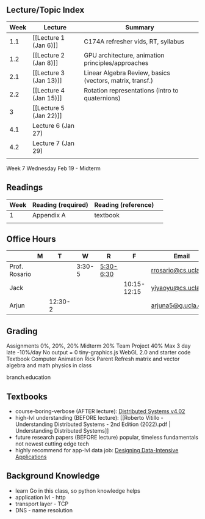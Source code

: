 ## Lecture/Topic Index

| Week | Lecture                | Summary                                                  |
| ---- | ---------------------- | -------------------------------------------------------- |
| 1.1  | [[Lecture 1 (Jan 6)]]  | C174A refresher vids, RT, syllabus                       |
| 1.2  | [[Lecture 2 (Jan 8)]]  | GPU architecture, animation principles/approaches        |
| 2.1  | [[Lecture 3 (Jan 13)]] | Linear Algebra Review, basics (vectors, matrix, transf.) |
| 2.2  | [[Lecture 4 (Jan 15)]] | Rotation representations (intro to quaternions)          |
| 3    | [[Lecture 5 (Jan 22)]] |                                                          |
| 4.1  | Lecture 6 (Jan 27)     |                                                          |
| 4.2  | Lecture 7 (Jan 29)     |                                                          |
|      |                        |                                                          |
Week 7 Wednesday Feb 19 - Midterm
## Readings 

| Week | Reading (required) | Reading (reference) |     |
| ---- | ------------------ | ------------------- | --- |
| 1    | Appendix A         | textbook            |     |
|      |                    |                     |     |


## Office Hours

|               | M   | T       | W      | R                                                | F           | Email                | Office        |
| ------------- | --- | ------- | ------ | ------------------------------------------------ | ----------- | -------------------- | ------------- |
| Prof. Rosario |     |         | 3:30-5 | [5:30-6:30](https://ucla.zoom.us/my/ryanrosario) |             | rrosario@cs.ucla.edu | Boelter 3531A |
| Jack          |     |         |        |                                                  | 10:15-12:15 | yiyaoyu@cs.ucla.edu  | Boelter 3278  |
| Arjun         |     | 12:30-2 |        |                                                  |             | arjuna5@g.ucla.edu   | Boelter 3286  |

## Grading
Assignments 0%, 20%, 20%
Midterm 20%
Team Project 40%
Max 3 day late -10%/day
No output = 0
tiny-graphics.js WebGL 2.0 and starter code
Textbook Computer Animation Rick Parent
Refresh matrix and vector algebra and math physics in class

branch.education
## Textbooks
- course-boring-verbose (AFTER lecture): [Distributed Systems v4.02](https://www.distributed-systems.net/index.php/books/ds4/ds4-ebook/)
- high-lvl understanding (BEFORE lecture): [[Roberto Vitillo - Understanding Distributed Systems - 2nd Edition (2022).pdf | Understanding Distributed Systems]]
- future research papers (BEFORE lecture)
	popular, timeless fundamentals not newest cutting edge tech
- highly recommend for app-lvl data job: [Designing Data-Intensive Applications](https://learning.oreilly.com/videos/designing-data-intensive-applications/9781663728289/)
## Background Knowledge
- learn Go in this class, so python knowledge helps
- application lvl - http
- transport layer - TCP
- DNS - name resolution